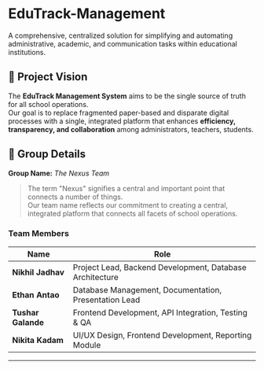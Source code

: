 # EduTrack-Management
A comprehensive, centralized solution for simplifying and automating administrative, academic, and communication tasks within educational institutions.

## 🌟 Project Vision
The **EduTrack Management System** aims to be the single source of truth for all school operations.  
Our goal is to replace fragmented paper-based and disparate digital processes with a single, integrated platform that enhances **efficiency, transparency, and collaboration** among administrators, teachers, students.

## 👥 Group Details

**Group Name:** *The Nexus Team*  
> The term "Nexus" signifies a central and important point that connects a number of things.  
> Our team name reflects our commitment to creating a central, integrated platform that connects all facets of school operations.

### Team Members
| **Name**        | **Role** |
|------------------|--------------------------|
| **Nikhil Jadhav** | Project Lead, Backend Development, Database Architecture |
| **Ethan Antao**  | Database Management, Documentation, Presentation Lead |
| **Tushar Galande** | Frontend Development, API Integration, Testing & QA |
| **Nikita Kadam** | UI/UX Design, Frontend Development, Reporting Module |

---
